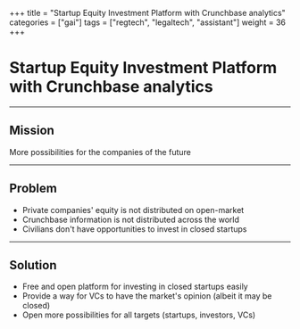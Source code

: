 +++
title = "Startup Equity Investment Platform with Crunchbase analytics"
categories = ["gai"]
tags = ["regtech", "legaltech", "assistant"]
weight = 36
+++

# Startup Equity Investment Platform with Crunchbase analytics

---

## Mission

More possibilities for the companies of the future

---

## Problem

- Private companies' equity is not distributed on open-market
- Crunchbase information is not distributed across the world
- Civilians don't have opportunities to invest in closed startups

---

## Solution

- Free and open platform for investing in closed startups easily
- Provide a way for VCs to have the market's opinion (albeit it may be closed)
- Open more possibilities for all targets (startups, investors, VCs)
